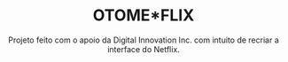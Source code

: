 <h1 align="center">
    OTOME*FLIX
</h1>



<p align="center">Projeto feito com o apoio da Digital Innovation Inc. com intuito de recriar a interface do Netflix.</p>











